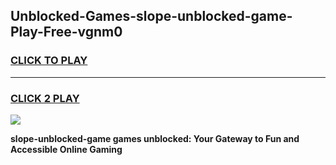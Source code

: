 
## Unblocked-Games-slope-unblocked-game-Play-Free-vgnm0
<h3>
<a href="https://premium76.site?title=slope-unblocked-game&ref=23A">CLICK TO PLAY</a></h3>
<hr>

<h3>
<a href="https://premium76.site?title=slope-unblocked-game&ref=23A">CLICK 2 PLAY</a>
  
</h3>

<a href="https://premium76.site?title=slope-unblocked-game&ref=23A"><img src="https://clearcache.store/games.png"></a>


**slope-unblocked-game games unblocked: Your Gateway to Fun and Accessible Online Gaming**
